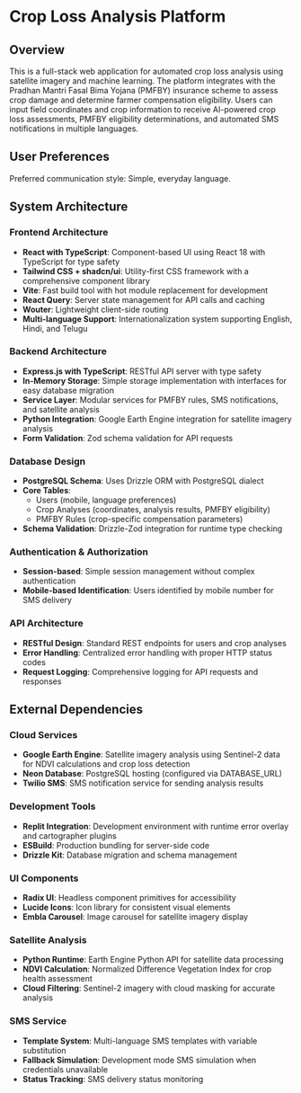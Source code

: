 # Crop Loss Analysis Platform

## Overview

This is a full-stack web application for automated crop loss analysis using satellite imagery and machine learning. The platform integrates with the Pradhan Mantri Fasal Bima Yojana (PMFBY) insurance scheme to assess crop damage and determine farmer compensation eligibility. Users can input field coordinates and crop information to receive AI-powered crop loss assessments, PMFBY eligibility determinations, and automated SMS notifications in multiple languages.

## User Preferences

Preferred communication style: Simple, everyday language.

## System Architecture

### Frontend Architecture
- **React with TypeScript**: Component-based UI using React 18 with TypeScript for type safety
- **Tailwind CSS + shadcn/ui**: Utility-first CSS framework with a comprehensive component library
- **Vite**: Fast build tool with hot module replacement for development
- **React Query**: Server state management for API calls and caching
- **Wouter**: Lightweight client-side routing
- **Multi-language Support**: Internationalization system supporting English, Hindi, and Telugu

### Backend Architecture
- **Express.js with TypeScript**: RESTful API server with type safety
- **In-Memory Storage**: Simple storage implementation with interfaces for easy database migration
- **Service Layer**: Modular services for PMFBY rules, SMS notifications, and satellite analysis
- **Python Integration**: Google Earth Engine integration for satellite imagery analysis
- **Form Validation**: Zod schema validation for API requests

### Database Design
- **PostgreSQL Schema**: Uses Drizzle ORM with PostgreSQL dialect
- **Core Tables**:
  - Users (mobile, language preferences)
  - Crop Analyses (coordinates, analysis results, PMFBY eligibility)
  - PMFBY Rules (crop-specific compensation parameters)
- **Schema Validation**: Drizzle-Zod integration for runtime type checking

### Authentication & Authorization
- **Session-based**: Simple session management without complex authentication
- **Mobile-based Identification**: Users identified by mobile number for SMS delivery

### API Architecture
- **RESTful Design**: Standard REST endpoints for users and crop analyses
- **Error Handling**: Centralized error handling with proper HTTP status codes
- **Request Logging**: Comprehensive logging for API requests and responses

## External Dependencies

### Cloud Services
- **Google Earth Engine**: Satellite imagery analysis using Sentinel-2 data for NDVI calculations and crop loss detection
- **Neon Database**: PostgreSQL hosting (configured via DATABASE_URL)
- **Twilio SMS**: SMS notification service for sending analysis results

### Development Tools
- **Replit Integration**: Development environment with runtime error overlay and cartographer plugins
- **ESBuild**: Production bundling for server-side code
- **Drizzle Kit**: Database migration and schema management

### UI Components
- **Radix UI**: Headless component primitives for accessibility
- **Lucide Icons**: Icon library for consistent visual elements
- **Embla Carousel**: Image carousel for satellite imagery display

### Satellite Analysis
- **Python Runtime**: Earth Engine Python API for satellite data processing
- **NDVI Calculation**: Normalized Difference Vegetation Index for crop health assessment
- **Cloud Filtering**: Sentinel-2 imagery with cloud masking for accurate analysis

### SMS Service
- **Template System**: Multi-language SMS templates with variable substitution
- **Fallback Simulation**: Development mode SMS simulation when credentials unavailable
- **Status Tracking**: SMS delivery status monitoring